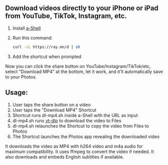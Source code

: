 ## Download videos directly to your iPhone or iPad from YouTube, TikTok, Instagram, etc.

1. Install [a-Shell](https://apps.apple.com/us/app/a-shell/id1473805438)

2. Run this command:

   ```bash
   curl -sL https://ray.mn/d | sh
   ```

3. Add the shortcut when prompted

Now you can click the share button on YouTube/Instagram/TikTok/etc, select “Download MP4” at the bottom, let it work, and it’ll automatically save to your Photos.

## Usage:

1. User taps the share button on a video
2. User taps the "Download MP4" Shortcut
3. Shortcut runs dl-mp4.sh inside a-Shell with the URL as input
4. dl-mp4.sh runs [yt-dlp](https://github.com/yt-dlp/yt-dlp) to download the video to Files
5. dl-mp4.sh relaunches the Shortcut to copy the video from Files to Photos
6. The Shortcut launches the Photos app revealing the downloaded video

It downloads the video as MP4 with h264 video and m4a audio for maximum compatibility. It uses ffmpeg to convert the video if needed. It also downloads and embeds English subtitles if available.
